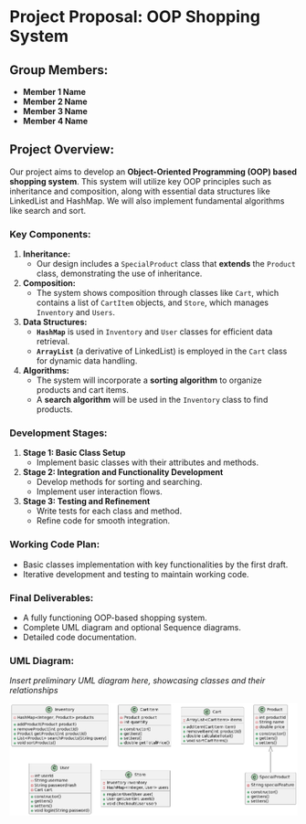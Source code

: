 # **Project Proposal: OOP Shopping System**

## **Group Members:**
- **Member 1 Name**
- **Member 2 Name**
- **Member 3 Name**
- **Member 4 Name**

## **Project Overview:**
Our project aims to develop an **Object-Oriented Programming (OOP) based shopping system**. This system will utilize key OOP principles such as inheritance and composition, along with essential data structures like LinkedList and HashMap. We will also implement fundamental algorithms like search and sort.

### Key Components:
1. **Inheritance:**
    - Our design includes a `SpecialProduct` class that **extends** the `Product` class, demonstrating the use of inheritance.
2. **Composition:**
    - The system shows composition through classes like `Cart`, which contains a list of `CartItem` objects, and `Store`, which manages `Inventory` and `Users`.
3. **Data Structures:**
    - **`HashMap`** is used in `Inventory` and `User` classes for efficient data retrieval.
    - **`ArrayList`** (a derivative of LinkedList) is employed in the `Cart` class for dynamic data handling.
4. **Algorithms:**
    - The system will incorporate a **sorting algorithm** to organize products and cart items.
    - A **search algorithm** will be used in the `Inventory` class to find products.

### Development Stages:
1. **Stage 1: Basic Class Setup**
    - Implement basic classes with their attributes and methods.
2. **Stage 2: Integration and Functionality Development**
    - Develop methods for sorting and searching.
    - Implement user interaction flows.
3. **Stage 3: Testing and Refinement**
    - Write tests for each class and method.
    - Refine code for smooth integration.

### Working Code Plan:
- Basic classes implementation with key functionalities by the first draft.
- Iterative development and testing to maintain working code.

### Final Deliverables:
- A fully functioning OOP-based shopping system.
- Complete UML diagram and optional Sequence diagrams.
- Detailed code documentation.

### UML Diagram:
*Insert preliminary UML diagram here, showcasing classes and their relationships*

![temUML.png](temUML.png)